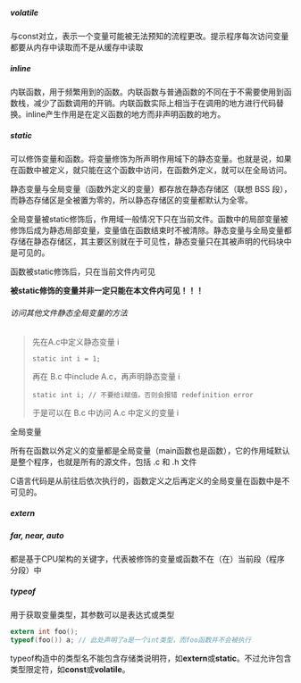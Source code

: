##### volatile

与const对立，表示一个变量可能被无法预知的流程更改。提示程序每次访问变量都要从内存中读取而不是从缓存中读取

##### inline

内联函数，用于频繁用到的函数。内联函数与普通函数的不同在于不需要使用到函数栈，减少了函数调用的开销。内联函数实际上相当于在调用的地方进行代码替换。inline产生作用是在定义函数的地方而非声明函数的地方。

##### static

可以修饰变量和函数。将变量修饰为所声明作用域下的静态变量。也就是说，如果在函数中被定义，就只能在这个函数中访问，在函数外定义，就可以在全局访问。

静态变量与全局变量（函数外定义的变量）都存放在静态存储区（联想 BSS 段），而静态存储区是全被置为零的，所以静态存储区的变量都默认为全零。

全局变量被static修饰后，作用域一般情况下只在当前文件。函数中的局部变量被修饰后成为静态局部变量，变量值在函数结束时不被清除。静态变量与全局变量都存储在静态存储区，其主要区别就在于可见性，静态变量只在其被声明的代码块中是可见的。

函数被static修饰后，只在当前文件内可见

**被static修饰的变量并非一定只能在本文件内可见！！！**

###### 访问其他文件静态全局变量的方法

> 先在A.c中定义静态变量 i
>
> `static int i = 1;`
>
> 再在 B.c 中include A.c，再声明静态变量 i
>
> `static int i; // 不要给i赋值，否则会报错 redefinition error`
>
> 于是可以在 B.c 中访问 A.c 中定义的变量 i

全局变量

所有在函数以外定义的变量都是全局变量（main函数也是函数），它的作用域默认是整个程序，也就是所有的源文件，包括 .c 和 .h 文件

C语言代码是从前往后依次执行的，函数定义之后再定义的全局变量在函数中是不可见的。

##### extern

##### far, near, auto

都是基于CPU架构的关键字，代表被修饰的变量或函数不在（在）当前段（程序分段）中

##### typeof

用于获取变量类型，其参数可以是表达式或类型

```c
extern int foo();
typeof(foo()) a; // 此处声明了a是一个int类型，而foo函数并不会被执行
```

typeof构造中的类型名不能包含存储类说明符，如**extern**或**static**。不过允许包含类型限定符，如**const**或**volatile**。